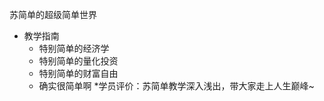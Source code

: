 苏简单的超级简单世界
* 教学指南
    * 特别简单的经济学
    * 特别简单的量化投资
    * 特别简单的财富自由
    * 确实很简单啊
*学员评价：苏简单教学深入浅出，带大家走上人生巅峰~
